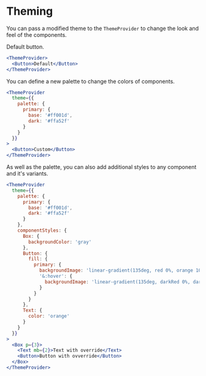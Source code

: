 # Theming

You can pass a modified theme to the `ThemeProvider` to change the look and feel of the components.

Default button.

```.jsx
<ThemeProvider>
  <Button>Default</Button>
</ThemeProvider>
```

You can define a new palette to change the colors of components.

```.jsx
<ThemeProvider
  theme={{
    palette: {
      primary: {
        base: '#ff001d',
        dark: '#ffa52f'
      }
    }
  }}
>
  <Button>Custom</Button>
</ThemeProvider>
```

As well as the palette, you can also add additional styles to any component and it's variants.

```.jsx
<ThemeProvider
  theme={{
    palette: {
      primary: {
        base: '#ff001d',
        dark: '#ffa52f'
      }
    },
    componentStyles: {
      Box: {
        backgroundColor: 'gray'
      },
      Button: {
        fill: {
          primary: {
            backgroundImage: 'linear-gradient(135deg, red 0%, orange 100%)',
            '&:hover': {
              backgroundImage: 'linear-gradient(135deg, darkRed 0%, darkOrange 100%)',
            }
          }
        }
      },
      Text: {
        color: 'orange'
      }
    }
  }}
>
  <Box p={3}>
    <Text mb={2}>Text with override</Text>
    <Button>Button with ovverride</Button>
  </Box>
</ThemeProvider>
```

